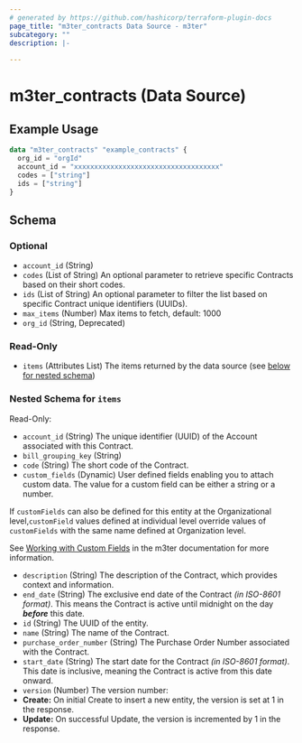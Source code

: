```yaml
---
# generated by https://github.com/hashicorp/terraform-plugin-docs
page_title: "m3ter_contracts Data Source - m3ter"
subcategory: ""
description: |-
  
---
```


# m3ter_contracts (Data Source)



## Example Usage

```terraform
data "m3ter_contracts" "example_contracts" {
  org_id = "orgId"
  account_id = "xxxxxxxxxxxxxxxxxxxxxxxxxxxxxxxxxxxx"
  codes = ["string"]
  ids = ["string"]
}
```

<!-- schema generated by tfplugindocs -->
## Schema

### Optional

- `account_id` (String)
- `codes` (List of String) An optional parameter to retrieve specific Contracts based on their short codes.
- `ids` (List of String) An optional parameter to filter the list based on specific Contract unique identifiers (UUIDs).
- `max_items` (Number) Max items to fetch, default: 1000
- `org_id` (String, Deprecated)

### Read-Only

- `items` (Attributes List) The items returned by the data source (see [below for nested schema](#nestedatt--items))

<a id="nestedatt--items"></a>
### Nested Schema for `items`

Read-Only:

- `account_id` (String) The unique identifier (UUID) of the Account associated with this Contract.
- `bill_grouping_key` (String)
- `code` (String) The short code of the Contract.
- `custom_fields` (Dynamic) User defined fields enabling you to attach custom data. The value for a custom field can be either a string or a number.

If `customFields` can also be defined for this entity at the Organizational level,`customField` values defined at individual level override values of `customFields` with the same name defined at Organization level.

See [Working with Custom Fields](https://www.m3ter.com/docs/guides/creating-and-managing-products/working-with-custom-fields) in the m3ter documentation for more information.
- `description` (String) The description of the Contract, which provides context and information.
- `end_date` (String) The exclusive end date of the Contract *(in ISO-8601 format)*. This means the Contract is active until midnight on the day ***before*** this date.
- `id` (String) The UUID of the entity.
- `name` (String) The name of the Contract.
- `purchase_order_number` (String) The Purchase Order Number associated with the Contract.
- `start_date` (String) The start date for the Contract *(in ISO-8601 format)*. This date is inclusive, meaning the Contract is active from this date onward.
- `version` (Number) The version number:
- **Create:** On initial Create to insert a new entity, the version is set at 1 in the response.
- **Update:** On successful Update, the version is incremented by 1 in the response.
